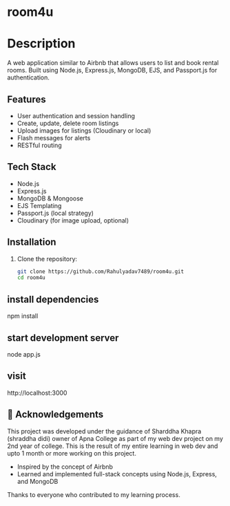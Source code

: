 # room4u

# Description
A web application similar to Airbnb that allows users to list and book rental rooms. Built using Node.js, Express.js, MongoDB, EJS, and Passport.js for authentication.

## Features
- User authentication and session handling
- Create, update, delete room listings
- Upload images for listings (Cloudinary or local)
- Flash messages for alerts
- RESTful routing

## Tech Stack
- Node.js
- Express.js
- MongoDB & Mongoose
- EJS Templating
- Passport.js (local strategy)
- Cloudinary (for image upload, optional)

## Installation

1. Clone the repository:
   ```bash
   git clone https://github.com/Rahulyadav7489/room4u.git
   cd room4u
## install dependencies
npm install

## start development server
node app.js

## visit
http://localhost:3000

## 🙏 Acknowledgements

This project was developed under the guidance of Sharddha Khapra (shraddha didi) owner of Apna College as part of my web dev project on my 2nd year of college. This is the result of my entire learning in web dev and upto 1 month or more working on this project.

- Inspired by the concept of Airbnb
- Learned and implemented full-stack concepts using Node.js, Express, and MongoDB

Thanks to everyone who contributed to my learning process.

